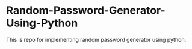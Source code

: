 # Random-Password-Generator-Using-Python

This is repo for implementing random password generator using python.
